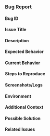 ### Bug Report

#### Bug ID

#### Issue Title

#### Description

#### Expected Behavior

#### Current Behavior

#### Steps to Reproduce

#### Screenshots/Logs

#### Environment

#### Additional Context

#### Possible Solution

#### Related Issues

